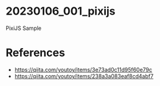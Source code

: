 # 20230106_001_pixijs
PixiJS Sample


# References
- https://qiita.com/youtoy/items/3e73ad0c11d95f60e79c
- https://qiita.com/youtoy/items/238a3a083eaf8cd4abf7
